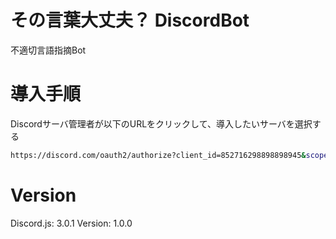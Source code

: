 # その言葉大丈夫？ DiscordBot

不適切言語指摘Bot

# 導入手順

Discordサーバ管理者が以下のURLをクリックして、導入したいサーバを選択する

```bash
https://discord.com/oauth2/authorize?client_id=852716298898898945&scope=bot&permissions=0
```

# Version

Discord.js: 3.0.1
Version: 1.0.0
